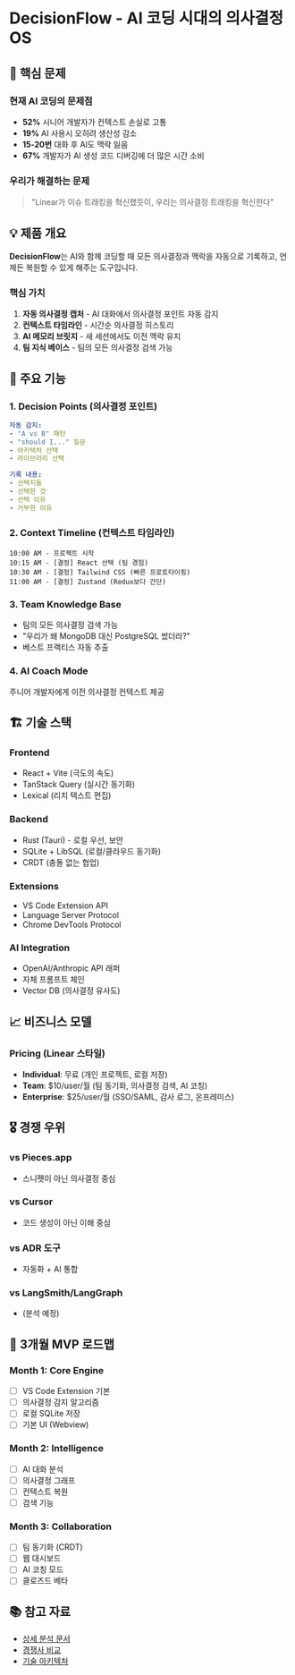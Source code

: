 # DecisionFlow - AI 코딩 시대의 의사결정 OS

## 🎯 핵심 문제

### 현재 AI 코딩의 문제점
- **52%** 시니어 개발자가 컨텍스트 손실로 고통
- **19%** AI 사용시 오히려 생산성 감소
- **15-20번** 대화 후 AI도 맥락 잃음
- **67%** 개발자가 AI 생성 코드 디버깅에 더 많은 시간 소비

### 우리가 해결하는 문제
> "Linear가 이슈 트래킹을 혁신했듯이, 우리는 의사결정 트래킹을 혁신한다"

## 💡 제품 개요

**DecisionFlow**는 AI와 함께 코딩할 때 모든 의사결정과 맥락을 자동으로 기록하고, 언제든 복원할 수 있게 해주는 도구입니다.

### 핵심 가치
1. **자동 의사결정 캡처** - AI 대화에서 의사결정 포인트 자동 감지
2. **컨텍스트 타임라인** - 시간순 의사결정 히스토리
3. **AI 메모리 브릿지** - 새 세션에서도 이전 맥락 유지
4. **팀 지식 베이스** - 팀의 모든 의사결정 검색 가능

## 🚀 주요 기능

### 1. Decision Points (의사결정 포인트)
```yaml
자동 감지:
- "A vs B" 패턴
- "should I..." 질문
- 아키텍처 선택
- 라이브러리 선택

기록 내용:
- 선택지들
- 선택한 것
- 선택 이유
- 거부한 이유
```

### 2. Context Timeline (컨텍스트 타임라인)
```
10:00 AM - 프로젝트 시작
10:15 AM - [결정] React 선택 (팀 경험)
10:30 AM - [결정] Tailwind CSS (빠른 프로토타이핑)
11:00 AM - [결정] Zustand (Redux보다 간단)
```

### 3. Team Knowledge Base
- 팀의 모든 의사결정 검색 가능
- "우리가 왜 MongoDB 대신 PostgreSQL 썼더라?"
- 베스트 프랙티스 자동 추출

### 4. AI Coach Mode
주니어 개발자에게 이전 의사결정 컨텍스트 제공

## 🏗️ 기술 스택

### Frontend
- React + Vite (극도의 속도)
- TanStack Query (실시간 동기화)
- Lexical (리치 텍스트 편집)

### Backend
- Rust (Tauri) - 로컬 우선, 보안
- SQLite + LibSQL (로컬/클라우드 동기화)
- CRDT (충돌 없는 협업)

### Extensions
- VS Code Extension API
- Language Server Protocol
- Chrome DevTools Protocol

### AI Integration
- OpenAI/Anthropic API 래퍼
- 자체 프롬프트 체인
- Vector DB (의사결정 유사도)

## 📈 비즈니스 모델

### Pricing (Linear 스타일)
- **Individual**: 무료 (개인 프로젝트, 로컬 저장)
- **Team**: $10/user/월 (팀 동기화, 의사결정 검색, AI 코칭)
- **Enterprise**: $25/user/월 (SSO/SAML, 감사 로그, 온프레미스)

## 🎖️ 경쟁 우위

### vs Pieces.app
- 스니펫이 아닌 의사결정 중심

### vs Cursor
- 코드 생성이 아닌 이해 중심

### vs ADR 도구
- 자동화 + AI 통합

### vs LangSmith/LangGraph
- (분석 예정)

## 🚦 3개월 MVP 로드맵

### Month 1: Core Engine
- [ ] VS Code Extension 기본
- [ ] 의사결정 감지 알고리즘
- [ ] 로컬 SQLite 저장
- [ ] 기본 UI (Webview)

### Month 2: Intelligence
- [ ] AI 대화 분석
- [ ] 의사결정 그래프
- [ ] 컨텍스트 복원
- [ ] 검색 기능

### Month 3: Collaboration
- [ ] 팀 동기화 (CRDT)
- [ ] 웹 대시보드
- [ ] AI 코칭 모드
- [ ] 클로즈드 베타

## 📚 참고 자료

- [상세 분석 문서](./analysis.md)
- [경쟁사 비교](./competitors.md)
- [기술 아키텍처](./architecture.md)